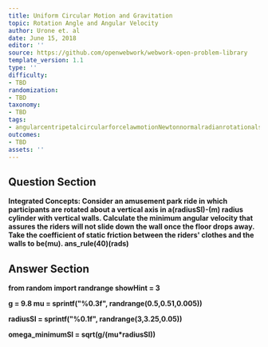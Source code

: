 ```yaml
---
title: Uniform Circular Motion and Gravitation
topic: Rotation Angle and Angular Velocity
author: Urone et. al
date: June 15, 2018
editor: ''
source: https://github.com/openwebwork/webwork-open-problem-library
template_version: 1.1
type: ''
difficulty:
- TBD
randomization:
- TBD
taxonomy:
- TBD
tags:
- angularcentripetalcircularforcelawmotionNewtonnormalradianrotationalseconduniformvelocityweight
outcomes:
- TBD
assets: ''
---
```


## Question Section 

<b>
<b>Integrated Concepts:<b> Consider an amusement park ride in which participants are rotated about a vertical axis in a(radiusSI)-(m) radius cylinder with vertical walls. Calculate the minimum angular velocity that assures the riders will not slide down the wall once the floor drops away. Take the coefficient of static friction between the riders' clothes and the walls to be(mu).
ans_rule(40)(rads)



## Answer Section

from random import randrange
showHint = 3

g = 9.8
mu = sprintf("%0.3f", randrange(0.5,0.51,0.005))

radiusSI = sprintf("%0.1f", randrange(3,3.25,0.05))

omega_minimumSI = sqrt(g/(mu*radiusSI))